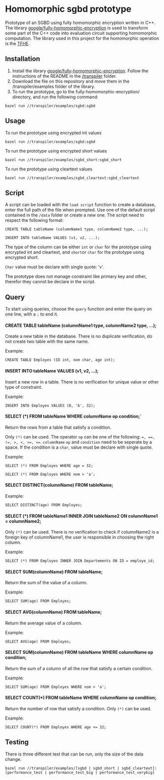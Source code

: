 # Homomorphic sgbd prototype

Prototype of an SGBD using fully homomorphic encryption written in C++. The library [google/fully-homomorphic-encryption](https://github.com/google/fully-homomorphic-encryption) is used to transform some part of the C++ code into evaluation circuit supporting homomorphic computation. The library used in this project for the homomorphic operation is the [TFHE](https://github.com/tfhe/tfhe). 

## Installation
1. Install the library [google/fully-homomorphic-encryption](https://github.com/google/fully-homomorphic-encryption). Follow the instructions of the README in the [/transpiler](https://github.com/google/fully-homomorphic-encryption/tree/main/transpiler) folder.
2. Download the file on this repository and move them in the /transpiler/examples folder of the library.
3. To run the prototype, go to the fully-homomorphic-encryption/ directory, and run the following command: 
```
bazel run //transpiler/examples/sgbd:sgbd
```


## Usage
To run the prototype using encrypted int values
```
bazel run //transpiler/examples/sgbd:sgbd
```
  
To run the prototype using encrypted short values
```
bazel run //transpiler/examples/sgbd_short:sgbd_short
```
  
To run the prototype using cleartext values
```
bazel run //transpiler/examples/sgbd_cleartext:sgbd_cleartext
```

## Script
A script can be loaded with the `load script` function to create a database, enter the full path of the file when prompted. Use one of the default script contained in the `/data` folder or create a new one. The script need to respect the following format: 

```
CREATE TABLE tableName (columnName1 type, columnName2 type, ...);

INSERT INTO tableName VALUES (v1, v2, ...);
```

The type of the column can be either `int` or `char` for the prototype using encrypted int and cleartext, and `short`or `char` for the prototype using encrypted short.

`Char` value must be declare with single quote: 'v'.

The prototype does not manage constraint like primary key and other, therefor they cannot be declare in the script.

## Query
To start using queries, choose the `query` function and enter the query on one line, with a `;` to end it.

#### CREATE TABLE tableName (columnName1 type, columnName2 type, ...);
Create a new table in the database. There is no duplicate verification, do not create two table with the same name.

Example: 
```
CREATE TABLE Employes (ID int, nom char, age int);
```

#### INSERT INTO tableName VALUES (v1, v2, ...);
Insert a new row in a table. There is no verification for unique value or other type of constraint.

Example: 
```
INSERT INTO Employes VALUES (0, 'b', 32);
```

#### SELECT (*) FROM tableName WHERE columnName op condition;` 
Return the rows from a table that satisfy a condition.

Only `(*)` can be used. The operator `op` can be one of the following: `=, ==, !=, >, <, >=, <=`. `columnName` `op` and `condition` need to be seperate by a space. If the condition is a `char`, value must be declare with single quote. 

Example: 
```
SELECT (*) FROM Employes WHERE age = 32;
```

```
SELECT (*) FROM Employes WHERE nom > 'a';
```

#### SELECT DISTINCT(columnName) FROM tableName;

Example: 
```
SELECT DISTINCT(age) FROM Employes;
```

#### SELECT (*) FROM tableName1 INNER JOIN tableName2 ON columnName1 = columnName2;

Only `(*)` can be used. There is no verification to check if columnName2 is a foreign key of columnName1, the user is responsible in choosing the right column.

Example: 
```
SELECT (*) FROM Employes INNER JOIN Departements ON ID = employe_id;
```

#### SELECT SUM(columnName) FROM tableName;
Return the sum of the value of a column.


Example: 
```
SELECT SUM(age) FROM Employes;
```

#### SELECT AVG(columnName) FROM tableName;
Return the average value of a column.


Example: 
```
SELECT AVG(age) FROM Employes;
```

#### SELECT SUM(columnName) FROM tableName WHERE columnName op condition;
Return the sum of a column of all the row that satisfy a certain condition.

Example: 
```
SELECT SUM(age) FROM Employes WHERE nom > 'a';
```

#### SELECT COUNT(*) FROM tableName WHERE columnName op condition;
Return the number of row that satisfy a condition. Only `(*)` can be used.

Example: 
```
SELECT COUNT(*) FROM Employes WHERE age <= 32;
```

## Testing
There is three different test that can be run, only the size of the data change.
```
bazel run //transpiler/examples/[sgbd | sgbd_short | sgbd_cleartext]:[performance_test | performance_test_big | performance_test_verybig]
```

